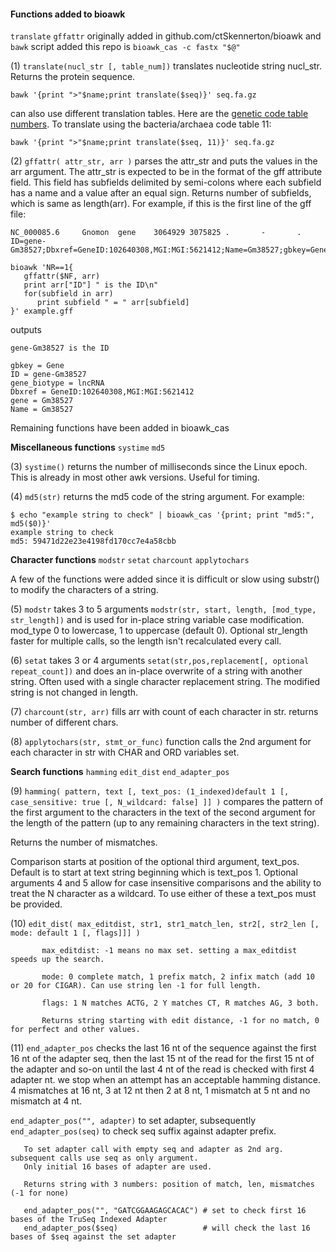 #### Functions added to bioawk ####

``translate`` ``gffattr``  originally added in github.com/ctSkennerton/bioawk and ``bawk`` script added this repo is ``bioawk_cas -c fastx "$@"``

(1) ``translate(nucl_str [, table_num])`` translates nucleotide string nucl_str. Returns the protein sequence.

    bawk '{print ">"$name;print translate($seq)}' seq.fa.gz

can also use different translation tables. Here are the [genetic code table numbers](genetic_codes.md). To translate using the bacteria/archaea code table 11:

    bawk '{print ">"$name;print translate($seq, 11)}' seq.fa.gz

(2) ``gffattr( attr_str, arr )`` parses the attr_str and puts the values in the arr argument. The attr_str is expected to be in the format of the gff attribute field.
This field has subfields delimited by semi-colons where each subfield has a name and a value after an equal sign.  Returns number of subfields, which is same as length(arr).  For example, if this is the first line of the gff file:

```
NC_000085.6     Gnomon  gene    3064929 3075825 .       -       .       ID=gene-Gm38527;Dbxref=GeneID:102640308,MGI:MGI:5621412;Name=Gm38527;gbkey=Gene;gene=Gm38527;gene_biotype=lncRNA
```
```
bioawk 'NR==1{
   gffattr($NF, arr)
   print arr["ID"] " is the ID\n"
   for(subfield in arr)
      print subfield " = " arr[subfield]
}' example.gff
```
outputs
```
gene-Gm38527 is the ID

gbkey = Gene
ID = gene-Gm38527
gene_biotype = lncRNA
Dbxref = GeneID:102640308,MGI:MGI:5621412
gene = Gm38527
Name = Gm38527

```

Remaining functions have been added in bioawk_cas

**Miscellaneous functions** ``systime`` ``md5``

(3) ``systime()`` returns the number of milliseconds since the Linux epoch. This is already in most other awk versions. Useful for timing.

(4) ``md5(str)`` returns the md5 code of the string argument. For example:
```
$ echo "example string to check" | bioawk_cas '{print; print "md5:", md5($0)}'
example string to check
md5: 59471d22e23e4198fd170cc7e4a58cbb
```
**Character functions** ``modstr`` ``setat`` ``charcount`` ``applytochars``

A few of the functions were added since it is difficult or slow using substr() to modify the characters of a string.

(5) ``modstr`` takes 3 to 5 arguments ``modstr(str, start, length, [mod_type, str_length])`` and is used for in-place string variable case modification. mod_type 0 to lowercase, 1 to uppercase (default 0). Optional str_length faster for multiple calls, so the length isn't recalculated every call.

(6) ``setat`` takes 3 or 4 arguments ``setat(str,pos,replacement[, optional repeat_count])`` and does an in-place overwrite of a string with another string. Often used with a single character replacement string. The modified string is not changed in length.

(7) ``charcount(str, arr)`` fills arr with count of each character in str. returns number of different chars.

(8) ``applytochars(str, stmt_or_func)`` function calls the 2nd argument for each character in str with CHAR and ORD variables set.

**Search functions** ``hamming`` ``edit_dist`` ``end_adapter_pos``

(9) ``hamming( pattern, text [, text_pos: (1_indexed)default 1 [, case_sensitive: true [, N_wildcard: false] ]] )`` compares the pattern of the first argument to the characters in the text of the second argument for the length of the pattern (up to any remaining characters in the text string).

Returns the number of mismatches.

Comparison starts at position of the optional third argument, text_pos.  Default is to start at text string beginning which is text_pos 1.
Optional arguments 4 and 5 allow for case insensitive comparisons and the ability to treat the N character as a wildcard. To use either of these a text_pos must be provided.

(10) ``edit_dist( max_editdist, str1, str1_match_len, str2[, str2_len [, mode: default 1 [, flags]]] )``

           max_editdist: -1 means no max set. setting a max_editdist speeds up the search.   

           mode: 0 complete match, 1 prefix match, 2 infix match (add 10 or 20 for CIGAR). Can use string len -1 for full length.
           
           flags: 1 N matches ACTG, 2 Y matches CT, R matches AG, 3 both.
           
           Returns string starting with edit distance, -1 for no match, 0 for perfect and other values.


(11)  ``end_adapter_pos`` checks the last 16 nt of the sequence against the first 16 nt of the adapter seq, then the last 15 nt of the read for the first 15 nt of the adapter
and so-on until the last 4 nt of the read is checked with first 4 adapter nt. we stop when an attempt has an acceptable hamming distance. 4 mismatches at 16 nt, 3 at 12 nt then 2 at 8 nt, 1 mismatch at 5 nt and no mismatch at 4 nt.

``end_adapter_pos("", adapter)`` to set adapter, subsequently ``end_adapter_pos(seq)`` to check seq suffix against adapter prefix.

       To set adapter call with empty seq and adapter as 2nd arg. subsequent calls use seq as only argument.
       Only initial 16 bases of adapter are used.
       
       Returns string with 3 numbers: position of match, len, mismatches (-1 for none)
       
       end_adapter_pos("", "GATCGGAAGAGCACAC") # set to check first 16 bases of the TruSeq Indexed Adapter
       end_adapter_pos($seq)                   # will check the last 16 bases of $seq against the set adapter
       
